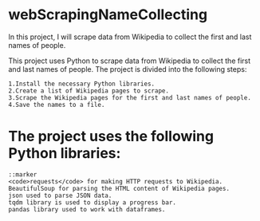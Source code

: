 # webScrapingNameCollecting
In this project, I will scrape data from Wikipedia to collect the first and last names of people.

This project uses Python to scrape data from Wikipedia to collect the first and last names of people. The project is divided into the following steps:

    1.Install the necessary Python libraries.
    2.Create a list of Wikipedia pages to scrape.
    3.Scrape the Wikipedia pages for the first and last names of people.
    4.Save the names to a file.

# The project uses the following Python libraries:
    ::marker
    <code>requests</code> for making HTTP requests to Wikipedia.
    BeautifulSoup for parsing the HTML content of Wikipedia pages.
    json used to parse JSON data.
    tqdm library is used to display a progress bar.
    pandas library used to work with dataframes.

 
